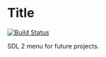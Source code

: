 # Title

[![Build Status](https://travis-ci.org/gmorer/SDL2.svg?branch=master)](https://travis-ci.org/gmorer/SDL2)

SDL 2 menu for future projects.
